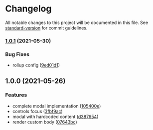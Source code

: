 # Changelog

All notable changes to this project will be documented in this file. See [standard-version](https://github.com/conventional-changelog/standard-version) for commit guidelines.

### [1.0.1](https://github.com/brunoscopelliti/react-modal/compare/v1.0.0...v1.0.1) (2021-05-30)


### Bug Fixes

* rollup config ([9ed01d1](https://github.com/brunoscopelliti/react-modal/commits/9ed01d1961764c005d7ac2bc23b1f05cdd13503b))

## 1.0.0 (2021-05-26)


### Features

* complete modal implementation ([105400e](https://github.com/brunoscopelliti/react-modal/commits/105400e3efa0c338e8160e90c4c0cd7d15ed2c0f))
* controls focus ([3fbf9ac](https://github.com/brunoscopelliti/react-modal/commits/3fbf9acf6ebe172228363a1e4250b618a27e61f6))
* modal with hardcoded content ([d387654](https://github.com/brunoscopelliti/react-modal/commits/d38765409699eb6e748e658065550ab4bb2ec835))
* render custom body ([07643bc](https://github.com/brunoscopelliti/react-modal/commits/07643bc1f4cbafd039295c7f0e16a7dddf37180e))
